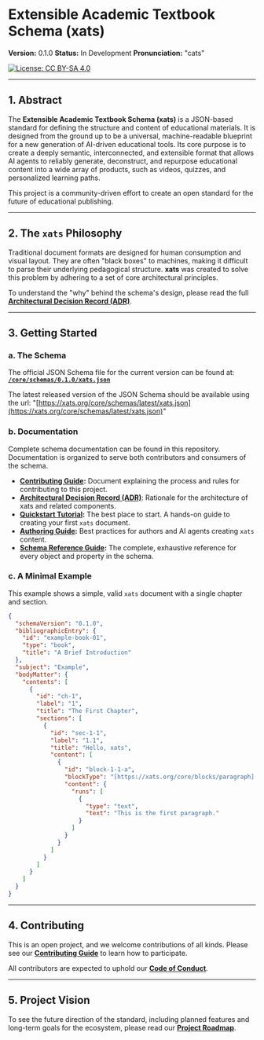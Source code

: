 # Extensible Academic Textbook Schema (xats)

**Version:** 0.1.0
**Status:** In Development
**Pronunciation:** "cats"

[![License: CC BY-SA 4.0](https://img.shields.io/badge/License-CC%20BY--SA%204.0-lightgrey.svg)](https://creativecommons.org/licenses/by-sa/4.0/)

---

## 1. Abstract

The **Extensible Academic Textbook Schema (xats)** is a JSON-based standard for defining the structure and content of educational materials. It is designed from the ground up to be a universal, machine-readable blueprint for a new generation of AI-driven educational tools. Its core purpose is to create a deeply semantic, interconnected, and extensible format that allows AI agents to reliably generate, deconstruct, and repurpose educational content into a wide array of products, such as videos, quizzes, and personalized learning paths.

This project is a community-driven effort to create an open standard for the future of educational publishing.

---

## 2. The `xats` Philosophy

Traditional document formats are designed for human consumption and visual layout. They are often "black boxes" to machines, making it difficult to parse their underlying pedagogical structure. **xats** was created to solve this problem by adhering to a set of core architectural principles.

To understand the "why" behind the schema's design, please read the full **[Architectural Decision Record (ADR)](./docs/ARCHITECTURE.md)**.

---

## 3. Getting Started

### a. The Schema

The official JSON Schema file for the current version can be found at:
**[`/core/schemas/0.1.0/xats.json`](./core/schemas/0.1.0/xats.json)**

The latest released version of the JSON Schema should be available using the url:
"[https://xats.org/core/schemas/latest/xats.json](https://xats.org/core/schemas/latest/xats.json)"

### b. Documentation

Complete schema documentation can be found in this repository. Documentation is organized to serve both contributors and consumers of the schema.

- **[Contributing Guide](./CONTRIBUTING.md):** Document explaining the process and rules for contributing to this project.
- **[Architectural Decision Record (ADR)](./docs/ARCHITECTURE.md)**: Rationale for the architecture of xats and related components.
- **[Quickstart Tutorial](./docs/QUICKSTART_TUTORIAL.md):** The best place to start. A hands-on guide to creating your first `xats` document.
- **[Authoring Guide](./docs/guides/authoring-guide.md):** Best practices for authors and AI agents creating `xats` content.
- **[Schema Reference Guide](./docs/reference/index.md):** The complete, exhaustive reference for every object and property in the schema.

### c. A Minimal Example

This example shows a simple, valid `xats` document with a single chapter and section.

```json
{
  "schemaVersion": "0.1.0",
  "bibliographicEntry": {
    "id": "example-book-01",
    "type": "book",
    "title": "A Brief Introduction"
  },
  "subject": "Example",
  "bodyMatter": {
    "contents": [
      {
        "id": "ch-1",
        "label": "1",
        "title": "The First Chapter",
        "sections": [
          {
            "id": "sec-1-1",
            "label": "1.1",
            "title": "Hello, xats",
            "content": [
              {
                "id": "block-1-1-a",
                "blockType": "[https://xats.org/core/blocks/paragraph](https://xats.org/core/blocks/paragraph)",
                "content": {
                  "runs": [
                    {
                      "type": "text",
                      "text": "This is the first paragraph."
                    }
                  ]
                }
              }
            ]
          }
        ]
      }
    ]
  }
}
```

---

## 4. Contributing

This is an open project, and we welcome contributions of all kinds. Please see our **[Contributing Guide](./CONTRIBUTING.md)** to learn how to participate.

All contributors are expected to uphold our **[Code of Conduct](./CODE_OF_CONDUCT.md)**.

---

## 5. Project Vision

To see the future direction of the standard, including planned features and long-term goals for the ecosystem, please read our **[Project Roadmap](./docs/ROADMAP.md)**.